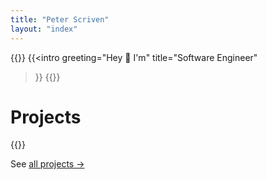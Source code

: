 ```yaml
---
title: "Peter Scriven"
layout: "index"
---
```


{{<full-height>}}
  {{<intro
      greeting="Hey 👋 I'm"
      title="Software Engineer"
  >}}
{{</full-height>}}


# Projects

{{<list-projects-featured>}}

See [all projects →](/projects)

<!-- # Data Viz
TODO: list of data viz stuff -->

<!-- # Writing
TODO: Add preview links to  -->
